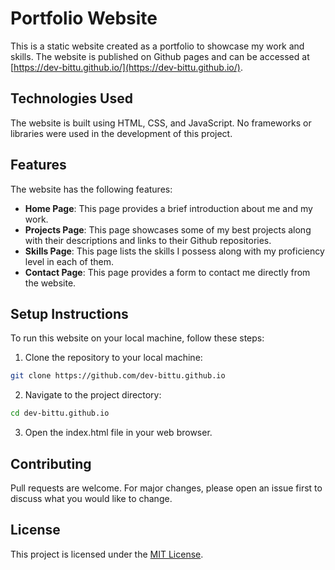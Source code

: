 # Portfolio Website
This is a static website created as a portfolio to showcase my work and skills.
The website is published on Github pages and can be accessed at [https://dev-bittu.github.io/](https://dev-bittu.github.io/).

## Technologies Used
The website is built using HTML, CSS, and JavaScript.
No frameworks or libraries were used in the development of this project.

## Features
The website has the following features:
- **Home Page**: This page provides a brief introduction about me and my work.
- **Projects Page**: This page showcases some of my best projects along with their descriptions and links to their Github repositories.
- **Skills Page**: This page lists the skills I possess along with my proficiency level in each of them.
- **Contact Page**: This page provides a form to contact me directly from the website.

## Setup Instructions
To run this website on your local machine, follow these steps:

1. Clone the repository to your local machine:
```bash
git clone https://github.com/dev-bittu.github.io
```
2. Navigate to the project directory:
```bash
cd dev-bittu.github.io
```
3. Open the index.html file in your web browser.

## Contributing
Pull requests are welcome.
For major changes, please open an issue first to discuss what you would like to change.

## License
This project is licensed under the [MIT License](LICENSE).
